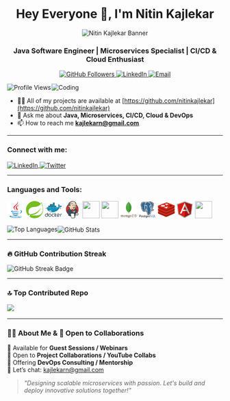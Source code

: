 <h1 align="center">Hey Everyone 👋, I'm Nitin Kajlekar</h1>

<div align="center">
  <!-- Animated Gradient Banner -->
  <img src="https://capsule-render.vercel.app/api?type=waving&color=0:ff0080,100:00d4ff&height=240&section=header&text=Nitin%20Kajlekar%20👨‍💻&fontSize=50&fontColor=ffffff&animation=twinkle" alt="Nitin Kajlekar Banner">
</div>

<h3 align="center">Java Software Engineer | Microservices Specialist | CI/CD & Cloud Enthusiast</h3>

<p align="center">
  <a href="https://github.com/nitinkajlekar">
    <img src="https://img.shields.io/github/followers/nitinkajlekar?label=Follow&style=social" alt="GitHub Followers"/>
  </a>
  <a href="https://linkedin.com/in/nitin-kajlekar-a36823174">
    <img src="https://img.shields.io/badge/LinkedIn-Nitin%20Kajlekar-blue?logo=linkedin&style=flat-square" alt="LinkedIn"/>
  </a>
  <a href="mailto:kajlekarn@gmail.com">
    <img src="https://img.shields.io/badge/Email-kajlekarn@gmail.com-D14836?style=flat-square&logo=gmail&logoColor=white" alt="Email"/>
  </a>
</p>

<img align="right" alt="Coding" width="400" src="https://raw.githubusercontent.com/nitinkajlekar/nitinkajlekar/main/coding.gif">

<p align="left">
  <img src="https://komarev.com/ghpvc/?username=nitinkajlekar&label=Profile%20views&color=0e75b6&style=flat" alt="Profile Views" />
</p>

- 👨‍💻 All of my projects are available at [https://github.com/nitinkajlekar](https://github.com/nitinkajlekar)  
- 💬 Ask me about **Java, Microservices, CI/CD, Cloud & DevOps**  
- 📫 How to reach me **kajlekarn@gmail.com**

---

<h3 align="left">Connect with me:</h3>
<p align="left">
  <a href="https://linkedin.com/in/nitin-kajlekar-a36823174" target="_blank">
    <img align="center" src="https://raw.githubusercontent.com/rahuldkjain/github-profile-readme-generator/master/src/images/icons/Social/linked-in-alt.svg" alt="LinkedIn" height="30" width="40" />
  </a>
  <a href="https://twitter.com/" target="_blank">
    <img align="center" src="https://raw.githubusercontent.com/rahuldkjain/github-profile-readme-generator/master/src/images/icons/Social/twitter.svg" alt="Twitter" height="30" width="40" />
  </a>
</p>

---

<h3 align="left">Languages and Tools:</h3>
<p align="left">
  <img src="https://raw.githubusercontent.com/devicons/devicon/master/icons/java/java-original.svg" width="40" height="40"/>
  <img src="https://raw.githubusercontent.com/devicons/devicon/master/icons/spring/spring-original.svg" width="40" height="40"/>
  <img src="https://raw.githubusercontent.com/devicons/devicon/master/icons/docker/docker-original-wordmark.svg" width="40" height="40"/>
  <img src="https://raw.githubusercontent.com/devicons/devicon/master/icons/jenkins/jenkins-original.svg" width="40" height="40"/>
  <img src="https://www.vectorlogo.zone/logos/amazon_aws/amazon_aws-icon.svg" width="40" height="40"/>
  <img src="https://raw.githubusercontent.com/devicons/devicon/master/icons/kafka/kafka-original.svg" width="40" height="40"/>
  <img src="https://raw.githubusercontent.com/devicons/devicon/master/icons/mongodb/mongodb-original-wordmark.svg" width="40" height="40"/>
  <img src="https://raw.githubusercontent.com/devicons/devicon/master/icons/postgresql/postgresql-original-wordmark.svg" width="40" height="40"/>
  <img src="https://raw.githubusercontent.com/devicons/devicon/master/icons/redis/redis-original.svg" width="40" height="40"/>
  <img src="https://raw.githubusercontent.com/devicons/devicon/master/icons/angularjs/angularjs-original.svg" width="40" height="40"/>
  <img src="https://www.vectorlogo.zone/logos/github/github-icon.svg" width="40" height="40"/>
</p>

<p>
  <img align="left" src="https://github-readme-stats.vercel.app/api/top-langs?username=nitinkajlekar&show_icons=true&locale=en&layout=compact&theme=vue&hide_border=true" alt="Top Languages" />
</p>

<p>
  <img align="center" src="https://github-readme-stats.vercel.app/api?username=nitinkajlekar&show_icons=true&locale=en&theme=vue&hide_border=true" alt="GitHub Stats" />
</p>

---

### 🔥 GitHub Contribution Streak

![GitHub Streak Badge](https://img.shields.io/badge/GitHub%20Streak-Active-brightgreen?logo=github&style=for-the-badge)

---

### 🔝 Top Contributed Repo
![](https://github-contributor-stats.vercel.app/api?username=nitinkajlekar&limit=5&theme=flat&combine_all_yearly_contributions=true)

---

### 👨‍💼 About Me & 🤝 Open to Collaborations

🎤 Available for **Guest Sessions / Webinars**  
🤝 Open to **Project Collaborations / YouTube Collabs**  
💼 Offering **DevOps Consulting / Mentorship**  
📧 Let’s chat: [kajlekarn@gmail.com](mailto:kajlekarn@gmail.com)

> *"Designing scalable microservices with passion. Let's build and deploy innovative solutions together!"*
